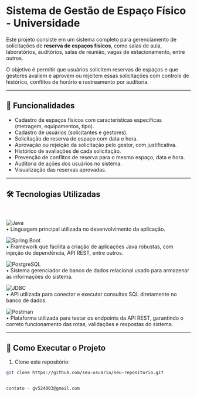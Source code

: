 # Sistema de Gestão de Espaço Físico - Universidade

Este projeto consiste em um sistema completo para gerenciamento de solicitações de **reserva de espaços físicos**, como salas de aula, laboratórios, auditórios, salas de reunião, vagas de estacionamento, entre outros.

O objetivo é permitir que usuários solicitem reservas de espaços e que gestores avaliem e aprovem ou rejeitem essas solicitações com controle de histórico, conflitos de horário e rastreamento por auditoria.

---

## 📌 Funcionalidades

- Cadastro de espaços físicos com características específicas (metragem, equipamentos, tipo).
- Cadastro de usuários (solicitantes e gestores).
- Solicitação de reserva de espaço com data e hora.
- Aprovação ou rejeição da solicitação pelo gestor, com justificativa.
- Histórico de avaliações de cada solicitação.
- Prevenção de conflitos de reserva para o mesmo espaço, data e hora.
- Auditoria de ações dos usuários no sistema.
- Visualização das reservas aprovadas.

---


## 🛠️ Tecnologias Utilizadas

<br>

![Java](https://img.shields.io/badge/Java-ED8B00?style=for-the-badge&logo=java&logoColor=white)  
• Linguagem principal utilizada no desenvolvimento da aplicação.

![Spring Boot](https://img.shields.io/badge/Spring%20Boot-6DB33F?style=for-the-badge&logo=spring-boot&logoColor=white)  
• Framework que facilita a criação de aplicações Java robustas, com injeção de dependência, API REST, entre outros.

![PostgreSQL](https://img.shields.io/badge/PostgreSQL-316192?style=for-the-badge&logo=postgresql&logoColor=white)  
• Sistema gerenciador de banco de dados relacional usado para armazenar as informações do sistema.

![JDBC](https://img.shields.io/badge/JDBC-003B57?style=for-the-badge&logo=oracle&logoColor=white)  
• API utilizada para conectar e executar consultas SQL diretamente no banco de dados.

![Postman](https://img.shields.io/badge/Postman-FF6C37?style=for-the-badge&logo=postman&logoColor=white)  
• Plataforma utilizada para testar os endpoints da API REST, garantindo o correto funcionamento das rotas, validações e respostas do sistema.

---

## 🧠 Como Executar o Projeto

1. Clone este repositório:

```bash
git clone https://github.com/seu-usuario/seu-repositorio.git


contato - gv524003@gmail.com
